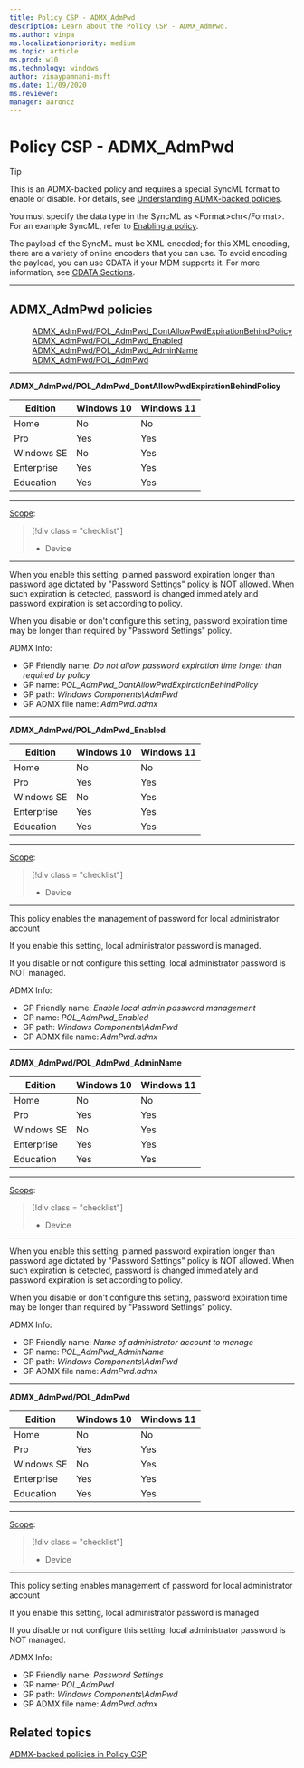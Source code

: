 ```yaml
---
title: Policy CSP - ADMX_AdmPwd
description: Learn about the Policy CSP - ADMX_AdmPwd.
ms.author: vinpa
ms.localizationpriority: medium
ms.topic: article
ms.prod: w10
ms.technology: windows
author: vinaypamnani-msft
ms.date: 11/09/2020
ms.reviewer:
manager: aaroncz
---
```


# Policy CSP - ADMX_AdmPwd

> [!TIP]
> This is an ADMX-backed policy and requires a special SyncML format to enable or disable. For details, see [Understanding ADMX-backed policies](../understanding-admx-backed-policies.md).
>
> You must specify the data type in the SyncML as &lt;Format&gt;chr&lt;/Format&gt;. For an example SyncML, refer to [Enabling a policy](../understanding-admx-backed-policies.md#enabling-a-policy).
>
> The payload of the SyncML must be XML-encoded; for this XML encoding, there are a variety of online encoders that you can use. To avoid encoding the payload, you can use CDATA if your MDM supports it. For more information, see [CDATA Sections](http://www.w3.org/TR/REC-xml/#sec-cdata-sect).


<hr/>

<!--Policies-->
## ADMX_AdmPwd policies

<dl>
  <dd>
    <a href="#admx-admpwd-pol_admpwd_dontallowpwdexpirationbehindpolicy">ADMX_AdmPwd/POL_AdmPwd_DontAllowPwdExpirationBehindPolicy</a>
  </dd>
  <dd>
    <a href="#admx-admpwd-pol_admpwd_enabled">ADMX_AdmPwd/POL_AdmPwd_Enabled</a>
  </dd>
  <dd>
    <a href="#admx-admpwd-pol_admpwd_adminname">ADMX_AdmPwd/POL_AdmPwd_AdminName</a>
  </dd>
  <dd>
    <a href="#admx-admpwd-pol_admpwd">ADMX_AdmPwd/POL_AdmPwd</a>
  </dd>
</dl>


<hr/>

<!--Policy-->
<a href="" id="admx-admpwd-pol_admpwd_dontallowpwdexpirationbehindpolicy"></a>**ADMX_AdmPwd/POL_AdmPwd_DontAllowPwdExpirationBehindPolicy**

<!--SupportedSKUs-->

|Edition|Windows 10|Windows 11|
|--- |--- |--- |
|Home|No|No|
|Pro|Yes|Yes|
|Windows SE|No|Yes|
|Enterprise|Yes|Yes|
|Education|Yes|Yes|

<!--/SupportedSKUs-->
<hr/>

<!--Scope-->
[Scope](./policy-configuration-service-provider.md#policy-scope):

> [!div class = "checklist"]
> * Device

<hr/>

<!--/Scope-->
<!--Description-->

When you enable this setting, planned password expiration longer than password age dictated by "Password Settings" policy is NOT allowed. When such expiration is detected, password is changed immediately and password expiration is set according to policy.

When you disable or don't configure this setting, password expiration time may be longer than required by "Password Settings" policy.
<!--/Description-->

<!--ADMXBacked-->
ADMX Info:
-   GP Friendly name: *Do not allow password expiration time longer than required by policy*
-   GP name: *POL_AdmPwd_DontAllowPwdExpirationBehindPolicy*
-   GP path: *Windows Components\AdmPwd*
-   GP ADMX file name: *AdmPwd.admx*

<!--/ADMXBacked-->
<!--/Policy-->
<hr/>

<!--Policy-->
<a href="" id="admx-admpwd-pol_admpwd_enabled"></a>**ADMX_AdmPwd/POL_AdmPwd_Enabled**

<!--SupportedSKUs-->

|Edition|Windows 10|Windows 11|
|--- |--- |--- |
|Home|No|No|
|Pro|Yes|Yes|
|Windows SE|No|Yes|
|Enterprise|Yes|Yes|
|Education|Yes|Yes|

<!--/SupportedSKUs-->
<hr/>

<!--Scope-->
[Scope](./policy-configuration-service-provider.md#policy-scope):

> [!div class = "checklist"]
> * Device

<hr/>

<!--/Scope-->
<!--Description-->

This policy enables the management of password for local administrator account

If you enable this setting, local administrator password is managed.

If you disable or not configure this setting, local administrator password is NOT managed.
<!--/Description-->

<!--ADMXBacked-->
ADMX Info:
-   GP Friendly name: *Enable local admin password management*
-   GP name: *POL_AdmPwd_Enabled*
-   GP path: *Windows Components\AdmPwd*
-   GP ADMX file name: *AdmPwd.admx*

<!--/ADMXBacked-->
<!--/Policy-->

<hr/>

<!--Policy-->
<a href="" id="admx-admpwd-pol_admpwd_adminname"></a>**ADMX_AdmPwd/POL_AdmPwd_AdminName**

<!--SupportedSKUs-->

|Edition|Windows 10|Windows 11|
|--- |--- |--- |
|Home|No|No|
|Pro|Yes|Yes|
|Windows SE|No|Yes|
|Enterprise|Yes|Yes|
|Education|Yes|Yes|

<!--/SupportedSKUs-->
<hr/>

<!--Scope-->
[Scope](./policy-configuration-service-provider.md#policy-scope):

> [!div class = "checklist"]
> * Device

<hr/>

<!--/Scope-->
<!--Description-->

When you enable this setting, planned password expiration longer than password age dictated by "Password Settings" policy is NOT allowed. When such expiration is detected, password is changed immediately and password expiration is set according to policy.

When you disable or don't configure this setting, password expiration time may be longer than required by "Password Settings" policy.
<!--/Description-->

<!--ADMXBacked-->

ADMX Info:
-   GP Friendly name: *Name of administrator account to manage*
-   GP name: *POL_AdmPwd_AdminName*
-   GP path: *Windows Components\AdmPwd*
-   GP ADMX file name: *AdmPwd.admx*


<!--/ADMXBacked-->
<!--/Policy-->

<hr/>

<!--Policy-->
<a href="" id="admx-admpwd-pol_admpwd"></a>**ADMX_AdmPwd/POL_AdmPwd**

<!--SupportedSKUs-->

|Edition|Windows 10|Windows 11|
|--- |--- |--- |
|Home|No|No|
|Pro|Yes|Yes|
|Windows SE|No|Yes|
|Enterprise|Yes|Yes|
|Education|Yes|Yes|

<!--/SupportedSKUs-->
<hr/>

<!--Scope-->
[Scope](./policy-configuration-service-provider.md#policy-scope):

> [!div class = "checklist"]
> * Device

<hr/>

<!--/Scope-->
<!--Description-->

This policy setting enables management of password for local administrator account

If you enable this setting, local administrator password is managed

If you disable or not configure this setting, local administrator password is NOT managed.

<!--/Description-->

<!--ADMXBacked-->

ADMX Info:
-   GP Friendly name: *Password Settings*
-   GP name: *POL_AdmPwd*
-   GP path: *Windows Components\AdmPwd*
-   GP ADMX file name: *AdmPwd.admx*


<!--/ADMXBacked-->
<!--/Policy-->

<!--/Policies-->

## Related topics

[ADMX-backed policies in Policy CSP](./policies-in-policy-csp-admx-backed.md)